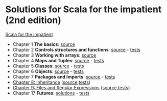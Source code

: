 # Solutions for Scala for the impatient (2nd edition)

  [Scala for the impatient](https://horstmann.com/scala/)
  
  - Chapter 1 **The basics**: [source](https://github.com/lcguerrerocovo/scala-impatient/blob/master/src/main/scala/impatient_exercises/Chapter01.scala)
  - Chapter 2 **Controls structures and functions**: [source](https://github.com/lcguerrerocovo/scala-impatient/blob/master/src/main/scala/impatient_exercises/Chapter02.scala) - [tests](https://github.com/lcguerrerocovo/scala-impatient/blob/master/src/test/scala/impatient_exercises/Chapter02Test.scala)
  - Chapter 3 **Working with arrays**: [source](https://github.com/lcguerrerocovo/scala-impatient/blob/master/src/main/scala/impatient_exercises/Chapter03.scala)
  - Chapter 4 **Maps and Tuples**: [source](https://github.com/lcguerrerocovo/scala-impatient/blob/master/src/main/scala/impatient_exercises/Chapter04.scala) - [tests](https://github.com/lcguerrerocovo/scala-impatient/blob/master/src/test/scala/impatient_exercises/Chapter04Test.scala)
  - Chapter 5 **Classes**: [source](https://github.com/lcguerrerocovo/scala-impatient/blob/master/src/main/scala/impatient_exercises/Chapter05.scala) - [tests](https://github.com/lcguerrerocovo/scala-impatient/blob/master/src/test/scala/impatient_exercises/Chapter05Test.scala)
  - Chapter 6 **Objects**: [source](https://github.com/lcguerrerocovo/scala-impatient/blob/master/src/main/scala/impatient_exercises/Chapter06.scala) - [tests](https://github.com/lcguerrerocovo/scala-impatient/blob/master/src/test/scala/impatient_exercises/Chapter06Test.scala)
  - Chapter 7 **Packages and Imports**: [source](https://github.com/lcguerrerocovo/scala-impatient/blob/master/src/main/scala/impatient_exercises/Chapter07.scala) - [tests](https://github.com/lcguerrerocovo/scala-impatient/blob/master/src/test/scala/impatient_exercises/Chapter07Test.scala)  
  - [Chapter 8: Inheritance](docs/Chapter08.scala.html) ([source](https://github.com/lcguerrerocovo/scala-impatient/blob/master/src/main/scala/impatient_exercises/Chapter08.scala),[tests](https://github.com/lcguerrerocovo/scala-impatient/blob/master/src/test/scala/impatient_exercises/Chapter08Test.scala))
  - [Chapter 9: Files and Regular Expressions](docs/Chapter09.scala.html) ([source](https://github.com/lcguerrerocovo/scala-impatient/blob/master/src/main/scala/impatient_exercises/Chapter09.scala),[tests](https://github.com/lcguerrerocovo/scala-impatient/blob/master/src/test/scala/impatient_exercises/Chapter09Test.scala))
  - Chapter 17 **Futures**: [solutions](https://github.com/lcguerrerocovo/scala-impatient/blob/master/src/main/scala/impatient_exercises/Chapter17.scala) - [tests](https://github.com/lcguerrerocovo/scala-impatient/blob/master/src/test/scala/impatient_exercises/Chapter17Test.scala)
